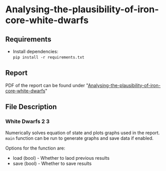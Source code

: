 # Analysing-the-plausibility-of-iron-core-white-dwarfs

## Requirements
* Install dependencies:  
`pip install -r requirements.txt`

## Report
PDF of the report can be found under "[Analysing-the-plausibility-of-iron-core-white-dwarfs](
https://github.com/EthanTreg/Analysing-the-plausibility-of-iron-core-white-dwarfs/blob/master/Analysing%20the%20plausibility%20of%20iron-core%20white%20dwarfs.pdf)"

## File Description
### White Dwarfs 2 3
Numerically solves equation of state and plots graphs used in the report.
`main` function can be run to generate graphs and save data if enabled.

Options for the function are:
* load (bool) - Whether to laod previous results
* save (bool) - Whether to save results
